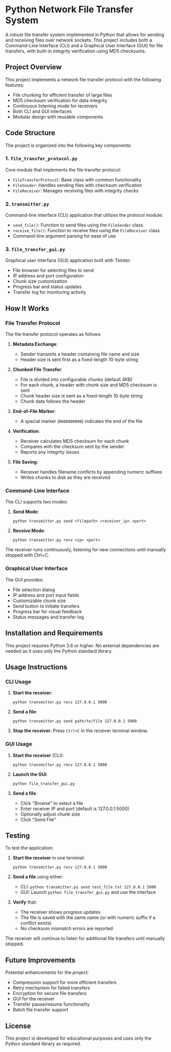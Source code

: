 # Python Network File Transfer System

A robust file transfer system implemented in Python that allows for sending and receiving files over network sockets. This project includes both a Command-Line Interface (CLI) and a Graphical User Interface (GUI) for file transfers, with built-in integrity verification using MD5 checksums.

## Project Overview

This project implements a network file transfer protocol with the following features:
- File chunking for efficient transfer of large files
- MD5 checksum verification for data integrity
- Continuous listening mode for receivers
- Both CLI and GUI interfaces
- Modular design with reusable components

## Code Structure

The project is organized into the following key components:

### 1. `file_transfer_protocol.py`

Core module that implements the file transfer protocol:
- `FileTransferProtocol`: Base class with common functionality
- `FileSender`: Handles sending files with checksum verification
- `FileReceiver`: Manages receiving files with integrity checks

### 2. `transmitter.py`

Command-line interface (CLI) application that utilizes the protocol module:
- `send_file()`: Function to send files using the `FileSender` class
- `receive_file()`: Function to receive files using the `FileReceiver` class
- Command-line argument parsing for ease of use

### 3. `file_transfer_gui.py`

Graphical user interface (GUI) application built with Tkinter:
- File browser for selecting files to send
- IP address and port configuration
- Chunk size customization
- Progress bar and status updates
- Transfer log for monitoring activity

## How It Works

### File Transfer Protocol

The file transfer protocol operates as follows:

1. **Metadata Exchange**:
   - Sender transmits a header containing file name and size
   - Header size is sent first as a fixed-length 10-byte string

2. **Chunked File Transfer**:
   - File is divided into configurable chunks (default 4KB)
   - For each chunk, a header with chunk size and MD5 checksum is sent
   - Chunk header size is sent as a fixed-length 10-byte string
   - Chunk data follows the header

3. **End-of-File Marker**:
   - A special marker (`0000000000`) indicates the end of the file

4. **Verification**:
   - Receiver calculates MD5 checksum for each chunk
   - Compares with the checksum sent by the sender
   - Reports any integrity issues

5. **File Saving**:
   - Receiver handles filename conflicts by appending numeric suffixes
   - Writes chunks to disk as they are received

### Command-Line Interface

The CLI supports two modes:

1. **Send Mode**:
   ```
   python transmitter.py send <filepath> <receiver_ip> <port>
   ```

2. **Receive Mode**:
   ```
   python transmitter.py recv <ip> <port>
   ```

The receiver runs continuously, listening for new connections until manually stopped with Ctrl+C.

### Graphical User Interface

The GUI provides:
- File selection dialog
- IP address and port input fields
- Customizable chunk size
- Send button to initiate transfers
- Progress bar for visual feedback
- Status messages and transfer log

## Installation and Requirements

This project requires Python 3.6 or higher. No external dependencies are needed as it uses only the Python standard library.

## Usage Instructions

### CLI Usage

1. **Start the receiver**:
   ```
   python transmitter.py recv 127.0.0.1 5000
   ```

2. **Send a file**:
   ```
   python transmitter.py send path/to/file 127.0.0.1 5000
   ```

3. **Stop the receiver**:
   Press `Ctrl+C` in the receiver terminal window.

### GUI Usage

1. **Start the receiver** (CLI):
   ```
   python transmitter.py recv 127.0.0.1 5000
   ```

2. **Launch the GUI**:
   ```
   python file_transfer_gui.py
   ```

3. **Send a file**:
   - Click "Browse" to select a file
   - Enter receiver IP and port (default is 127.0.0.1:5000)
   - Optionally adjust chunk size
   - Click "Send File"

## Testing

To test the application:

1. **Start the receiver** in one terminal:
   ```
   python transmitter.py recv 127.0.0.1 5000
   ```

2. **Send a file** using either:
   - CLI: `python transmitter.py send test_file.txt 127.0.0.1 5000`
   - GUI: Launch `python file_transfer_gui.py` and use the interface

3. **Verify** that:
   - The receiver shows progress updates
   - The file is saved with the same name (or with numeric suffix if a conflict exists)
   - No checksum mismatch errors are reported

The receiver will continue to listen for additional file transfers until manually stopped.

## Future Improvements

Potential enhancements for the project:
- Compression support for more efficient transfers
- Retry mechanism for failed transfers
- Encryption for secure file transfers
- GUI for the receiver
- Transfer pause/resume functionality
- Batch file transfer support

## License

This project is developed for educational purposes and uses only the Python standard library as required.

